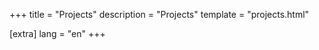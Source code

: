+++
title = "Projects"
description = "Projects"
template = "projects.html"

[extra]
lang = "en"
+++
